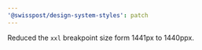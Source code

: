 ```yaml
---
'@swisspost/design-system-styles': patch
---
```


Reduced the `xxl` breakpoint size form 1441px to 1440ppx.
